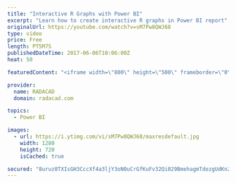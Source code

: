 ```yaml
---
title: "Interactive R Graphs with Power BI"
excerpt: "Learn how to create interactive R graphs in Power BI report"
originalUrl: https://youtube.com/watch?v=sM7Pw8QWJ68
type: video
price: Free
length: PT5M7S
publishedDateTime: 2017-06-06T10:06:00Z
heat: 50

featuredContent: "<iframe width=\"800\" height=\"500\" frameborder=\"0\" src=\"https://www.youtube.com/embed/sM7Pw8QWJ68\" allow=\"accelerometer; autoplay; encrypted-media; gyroscope; picture-in-picture\" allowfullscreen></iframe>"

provider:
  name: RADACAD
  domain: radacad.com

topics:
  - Power BI

images:
  - url: https://i.ytimg.com/vi/sM7Pw8QWJ68/maxresdefault.jpg
    width: 1280
    height: 720
    isCached: true

secured: "8uruz8TXIsGH3CccXf4a3ljY3oN0uCrGfKuFv32Qi029BmehagmTdozgUdKnZ4hIQw9UKTC6EeF3CxBWEFKB0kSzR2UdUx4cACTG8kdiARS4Tw7xa7CmcBZgf7XKPRzzEpuu0ZELmfQfToSuPjGo7IwvnX/Rs2TV6gDw8qBR74y9lUkkeV+6vkYy78qBfkaYpMFRo0oqXi5V/WnV80AXyuYLUd5yh0Koxj58eUZcQU/ozsWgps/Eoh1Y+oiV58w6NVeei2me/0Af4zCLb65O6gZzOQxjl3KkKGBYB9ePQeGTcYfnJnFl+HjFFS9fVQuGpcI/XVs0re46flOjMRAdS6H0z7WH3yF1Tm7+vwvCaeJWr70heXvOQJHQPErXjSBn1VsAyoRG+XMshWfPaN3sz++XNV/slCIiQh646w35noM=;pYdSLQJewiyxRsZ1Vi964g=="
---
```



